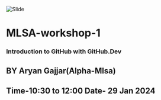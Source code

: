 ![Slide](https://github.com/gajjararyan/MLSA-workshop-1/assets/102947440/da8a9326-119a-4e51-910d-e6e50d2d7d25)

# MLSA-workshop-1  
 <h3> Introduction to GitHub with GitHub.Dev</h3> 
<h2> BY Aryan Gajjar(Alpha-Mlsa) </h2>
<h2> Time-10:30 to 12:00 Date- 29 Jan 2024 </h2>
